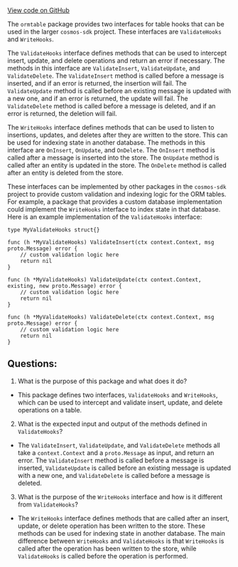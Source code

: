 [View code on GitHub](https://github.com/cosmos/cosmos-sdk/blob/main/orm/model/ormtable/hooks.go)

The `ormtable` package provides two interfaces for table hooks that can be used in the larger `cosmos-sdk` project. These interfaces are `ValidateHooks` and `WriteHooks`.

The `ValidateHooks` interface defines methods that can be used to intercept insert, update, and delete operations and return an error if necessary. The methods in this interface are `ValidateInsert`, `ValidateUpdate`, and `ValidateDelete`. The `ValidateInsert` method is called before a message is inserted, and if an error is returned, the insertion will fail. The `ValidateUpdate` method is called before an existing message is updated with a new one, and if an error is returned, the update will fail. The `ValidateDelete` method is called before a message is deleted, and if an error is returned, the deletion will fail.

The `WriteHooks` interface defines methods that can be used to listen to insertions, updates, and deletes after they are written to the store. This can be used for indexing state in another database. The methods in this interface are `OnInsert`, `OnUpdate`, and `OnDelete`. The `OnInsert` method is called after a message is inserted into the store. The `OnUpdate` method is called after an entity is updated in the store. The `OnDelete` method is called after an entity is deleted from the store.

These interfaces can be implemented by other packages in the `cosmos-sdk` project to provide custom validation and indexing logic for the ORM tables. For example, a package that provides a custom database implementation could implement the `WriteHooks` interface to index state in that database. Here is an example implementation of the `ValidateHooks` interface:

```
type MyValidateHooks struct{}

func (h *MyValidateHooks) ValidateInsert(ctx context.Context, msg proto.Message) error {
    // custom validation logic here
    return nil
}

func (h *MyValidateHooks) ValidateUpdate(ctx context.Context, existing, new proto.Message) error {
    // custom validation logic here
    return nil
}

func (h *MyValidateHooks) ValidateDelete(ctx context.Context, msg proto.Message) error {
    // custom validation logic here
    return nil
}
```
## Questions: 
 1. What is the purpose of this package and what does it do?
- This package defines two interfaces, `ValidateHooks` and `WriteHooks`, which can be used to intercept and validate insert, update, and delete operations on a table.

2. What is the expected input and output of the methods defined in `ValidateHooks`?
- The `ValidateInsert`, `ValidateUpdate`, and `ValidateDelete` methods all take a `context.Context` and a `proto.Message` as input, and return an error. The `ValidateInsert` method is called before a message is inserted, `ValidateUpdate` is called before an existing message is updated with a new one, and `ValidateDelete` is called before a message is deleted.

3. What is the purpose of the `WriteHooks` interface and how is it different from `ValidateHooks`?
- The `WriteHooks` interface defines methods that are called after an insert, update, or delete operation has been written to the store. These methods can be used for indexing state in another database. The main difference between `WriteHooks` and `ValidateHooks` is that `WriteHooks` is called after the operation has been written to the store, while `ValidateHooks` is called before the operation is performed.